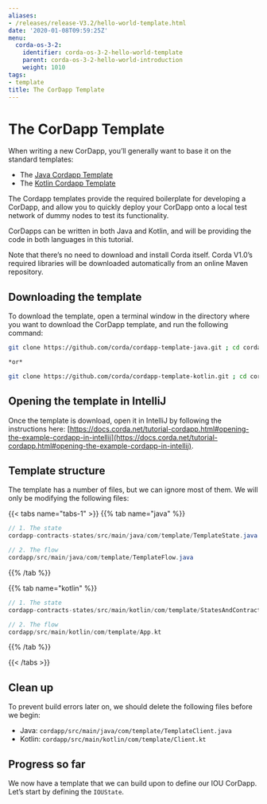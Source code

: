```yaml
---
aliases:
- /releases/release-V3.2/hello-world-template.html
date: '2020-01-08T09:59:25Z'
menu:
  corda-os-3-2:
    identifier: corda-os-3-2-hello-world-template
    parent: corda-os-3-2-hello-world-introduction
    weight: 1010
tags:
- template
title: The CorDapp Template
---
```





# The CorDapp Template

When writing a new CorDapp, you’ll generally want to base it on the standard templates:


* The [Java Cordapp Template](https://github.com/corda/cordapp-template-java)
* The [Kotlin Cordapp Template](https://github.com/corda/cordapp-template-kotlin)

The Cordapp templates provide the required boilerplate for developing a CorDapp, and allow you to quickly deploy your
CorDapp onto a local test network of dummy nodes to test its functionality.

CorDapps can be written in both Java and Kotlin, and will be providing the code in both languages in this tutorial.

Note that there’s no need to download and install Corda itself. Corda V1.0’s required libraries will be downloaded
automatically from an online Maven repository.


## Downloading the template

To download the template, open a terminal window in the directory where you want to download the CorDapp template, and
run the following command:

```bash
git clone https://github.com/corda/cordapp-template-java.git ; cd cordapp-template-java

*or*

git clone https://github.com/corda/cordapp-template-kotlin.git ; cd cordapp-template-kotlin
```


## Opening the template in IntelliJ

Once the template is download, open it in IntelliJ by following the instructions here:
[https://docs.corda.net/tutorial-cordapp.html#opening-the-example-cordapp-in-intellij](https://docs.corda.net/tutorial-cordapp.html#opening-the-example-cordapp-in-intellij).


## Template structure

The template has a number of files, but we can ignore most of them. We will only be modifying the following files:

{{< tabs name="tabs-1" >}}
{{% tab name="java" %}}
```java
// 1. The state
cordapp-contracts-states/src/main/java/com/template/TemplateState.java

// 2. The flow
cordapp/src/main/java/com/template/TemplateFlow.java
```
{{% /tab %}}

{{% tab name="kotlin" %}}
```kotlin
// 1. The state
cordapp-contracts-states/src/main/kotlin/com/template/StatesAndContracts.kt

// 2. The flow
cordapp/src/main/kotlin/com/template/App.kt
```
{{% /tab %}}

{{< /tabs >}}


## Clean up

To prevent build errors later on, we should delete the following files before we begin:


* Java: `cordapp/src/main/java/com/template/TemplateClient.java`
* Kotlin: `cordapp/src/main/kotlin/com/template/Client.kt`


## Progress so far

We now have a template that we can build upon to define our IOU CorDapp. Let’s start by defining the `IOUState`.

